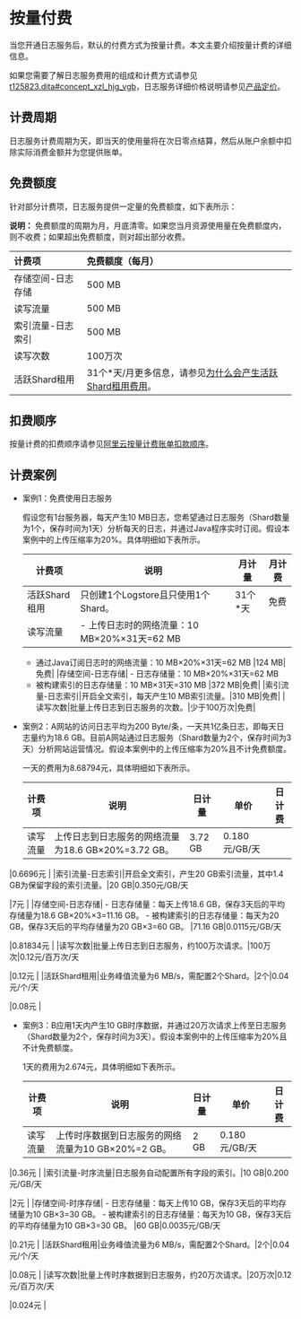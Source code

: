 # 按量付费

当您开通日志服务后，默认的付费方式为按量计费。本文主要介绍按量计费的详细信息。

如果您需要了解日志服务费用的组成和计费方式请参见[t125823.dita\#concept\_xzl\_hjg\_vgb](/cn.zh-CN/产品计费/计量项和计费项.md)，日志服务详细价格说明请参见[产品定价](https://www.aliyun.com/price/product?spm=a2c4g.11186623.2.11.66cd2aab6wAn6p#/sls/detail)。

## 计费周期

日志服务计费周期为天，即当天的使用量将在次日零点结算，然后从账户余额中扣除实际消费金额并为您提供账单。

## 免费额度

针对部分计费项，日志服务提供一定量的免费额度，如下表所示：

**说明：** 免费额度的周期为月，月底清零。如果您当月资源使用量在免费额度内，则不收费；如果超出免费额度，则对超出部分收费。

|计费项|免费额度（每月）|
|:--|:-------|
|存储空间-日志存储|500 MB|
|读写流量|500 MB|
|索引流量-日志索引|500 MB|
|读写次数|100万次|
|活跃Shard租用|31个\*天/月更多信息，请参见[为什么会产生活跃Shard租用费用](/cn.zh-CN/产品计费/常见问题/为什么会产生活跃Shard租用费用？.md)。 |

## 扣费顺序

按量计费的扣费顺序请参见[阿里云按量计费账单扣款顺序](https://help.aliyun.com/knowledge_detail/37138.html?spm=a2c4g.11186623.6.555.74952076sIMD2z#h2--8)。

## 计费案例

-   案例1：免费使用日志服务

    假设您有1台服务器，每天产生10 MB日志，您希望通过日志服务（Shard数量为1个，保存时间为1天）分析每天的日志，并通过Java程序实时订阅。假设本案例中的上传压缩率为20%。具体明细如下表所示。

    |计费项|说明|月计量|月计费|
    |---|--|---|---|
    |活跃Shard租用|只创建1个Logstore且只使用1个Shard。|31个\*天|免费|
    |读写流量|    -   上传日志时的网络流量：10 MB×20%×31天=62 MB
    -   通过Java订阅日志时的网络流量：10 MB×20%×31天=62 MB
|124 MB|免费|
    |存储空间-日志存储|    -   日志存储量：10 MB×20%×31天=62 MB
    -   被构建索引的日志存储量：10 MB×31天=310 MB
|372 MB|免费|
    |索引流量-日志索引|开启全文索引，每天产生10 MB索引流量。|310 MB|免费|
    |读写次数|批量上传日志到日志服务的次数。|少于100万次|免费|

-   案例2：A网站的访问日志平均为200 Byte/条，一天共1亿条日志，即每天日志量约为18.6 GB。目前A网站通过日志服务（Shard数量为2个，保存时间为3天）分析网站运营情况。假设本案例中的上传压缩率为20%且不计免费额度。

    一天的费用为8.68794元，具体明细如下表所示。

    |计费项|说明|日计量|单价|日计费|
    |---|--|---|--|---|
    |读写流量|上传日志到日志服务的网络流量为18.6 GB×20%=3.72 GB。|3.72 GB|0.180元/GB/天

|0.6696元 |
    |索引流量-日志索引|开启全文索引，产生20 GB索引流量，其中1.4 GB为保留字段的索引流量。|20 GB|0.350元/GB/天

|7元 |
    |存储空间-日志存储|    -   日志存储量：每天上传18.6 GB，保存3天后的平均存储量为18.6 GB×20%×3=11.16 GB。
    -   被构建索引的日志存储量：每天为20 GB，保存3天后的平均存储量为20 GB×3=60 GB。
|71.16 GB|0.0115元/GB/天

|0.81834元 |
    |读写次数|批量上传日志到日志服务，约100万次请求。|100万次|0.12元/百万次/天

|0.12元 |
    |活跃Shard租用|业务峰值流量为6 MB/s，需配置2个Shard。|2个|0.04元/个/天

|0.08元 |

-   案例3：B应用1天内产生10 GB时序数据，并通过20万次请求上传至日志服务（Shard数量为2个，保存时间为3天）。假设本案例中的上传压缩率为20%且不计免费额度。

    1天的费用为2.674元，具体明细如下表所示。

    |计费项|说明|日计量|单价|日计费|
    |---|--|---|--|---|
    |读写流量|上传时序数据到日志服务的网络流量为10 GB×20%=2 GB。|2 GB|0.180元/GB/天

|0.36元 |
    |索引流量-时序流量|日志服务自动配置所有字段的索引。|10 GB|0.200 元/GB/天

|2元 |
    |存储空间-时序存储|    -   日志存储量：每天上传10 GB，保存3天后的平均存储量为10 GB×3=30 GB。
    -   被构建索引的日志存储量：每天为10 GB，保存3天后的平均存储量为10 GB×3=30 GB。
|60 GB|0.0035元/GB/天

|0.21元 |
    |活跃Shard租用|业务峰值流量为6 MB/s，需配置2个Shard。|2个|0.04元/个/天

|0.08元 |
    |读写次数|批量上传时序数据到日志服务，约20万次请求。|20万次|0.12元/百万次/天

|0.024元 |


